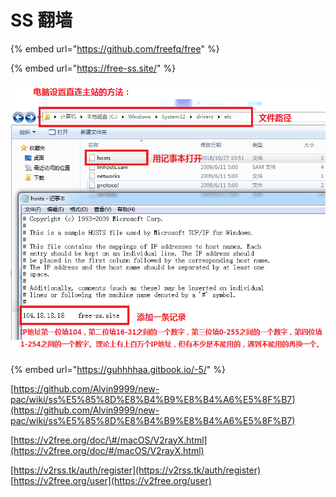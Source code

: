 # SS 翻墙

{% embed url="https://github.com/freefq/free" %}

{% embed url="https://free-ss.site/" %}

![](../.gitbook/assets/direct_access.png)

{% embed url="https://guhhhhaa.gitbook.io/-5/" %}

[https://github.com/Alvin9999/new-pac/wiki/ss%E5%85%8D%E8%B4%B9%E8%B4%A6%E5%8F%B7](https://github.com/Alvin9999/new-pac/wiki/ss%E5%85%8D%E8%B4%B9%E8%B4%A6%E5%8F%B7)  
  
[https://v2free.org/doc/\#/macOS/V2rayX.html](https://v2free.org/doc/#/macOS/V2rayX.html)  
  
[https://v2rss.tk/auth/register](https://v2rss.tk/auth/register)  
[https://v2free.org/user](https://v2free.org/user)

